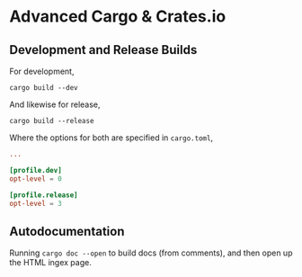 # Advanced Cargo & Crates.io

## Development and Release Builds

For development,

```
cargo build --dev
```

And likewise for release,

```
cargo build --release
```

Where the options for both are specified in `cargo.toml`,

```toml
...

[profile.dev]
opt-level = 0

[profile.release]
opt-level = 3
```

## Autodocumentation

Running `cargo doc --open` to build docs (from comments), and then open up the HTML ingex page.

